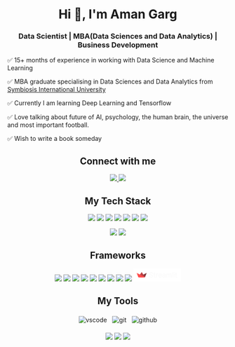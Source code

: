 <h1 align="center">Hi 👋, I'm Aman Garg</h1>
<h3 align="center">Data Scientist | MBA(Data Sciences and Data Analytics) | Business Development</h3>

✅ 15+ months of experience in working with Data Science and Machine Learning

✅ MBA graduate specialising in Data Sciences and Data Analytics from <a href="https://www.scit.edu/">Symbiosis International University</a>

✅ Currently I am learning Deep Learning and Tensorflow

✅ Love talking about future of AI, psychology, the human brain, the universe and most important football.

✅ Wish to write a book someday



<h2 align="center">Connect with me</h2>
<p align="center">
<!-- 
EMAIL
-->
<a href="mailto:amangarg3196@gmail.com">
<img src="https://img.shields.io/badge/Gmail-D14836?style=for-the-badge&logo=gmail&logoColor=white">
</a>
<!-- 
LINKED IN
-->
<a href="https://www.linkedin.com/in/aman-garg-b2ba4a120/">
<img src="https://img.shields.io/badge/linkedin-%230077B5.svg?style=for-the-badge&logo=linkedin&logoColor=white">
</a>
</p>

<!-- Badges used from https://github.com/klaasnicolaas/ColoredBadges -->
<!-- 
TECH STACK
-->
<h2 align="center">My Tech Stack</h2>
<p align="center">
<img src="https://img.shields.io/badge/python-3670A0?style=for-the-badge&logo=python&logoColor=ffdd54">
<img src="https://img.shields.io/badge/r-%23276DC3.svg?style=for-the-badge&logo=r&logoColor=white">
<img src="https://img.shields.io/badge/MongoDB-%234ea94b.svg?style=for-the-badge&logo=mongodb&logoColor=white">
<img src="https://img.shields.io/badge/mysql-%2300f.svg?style=for-the-badge&logo=mysql&logoColor=white">
<img src="https://img.shields.io/badge/AWS-%23FF9900.svg?style=for-the-badge&logo=amazon-aws&logoColor=white">
<img src="https://img.shields.io/badge/css3-%231572B6.svg?style=for-the-badge&logo=css3&logoColor=white">
<img src="https://img.shields.io/badge/html5-%23E34F26.svg?style=for-the-badge&logo=html5&logoColor=white">
</p>

<p align="center">
<!-- 
######   DATA SCIENCE    ###### 
-->
<img src="https://raw.githubusercontent.com/klaasnicolaas/ColoredBadges/master/svg/dev/misc/datascience.svg">
<!-- 
######   AI    ###### 
-->
<img src="https://raw.githubusercontent.com/klaasnicolaas/ColoredBadges/master/svg/dev/misc/ai.svg">
</p>

<!-- FRAMEWORKS--->
<h2 align="center">Frameworks</h2>
<p align="center">
<img src="https://img.shields.io/badge/numpy-%23013243.svg?style=for-the-badge&logo=numpy&logoColor=white">
<img src="https://img.shields.io/badge/pandas-%23150458.svg?style=for-the-badge&logo=pandas&logoColor=white">
<img src="https://img.shields.io/badge/Matplotlib-%23ffffff.svg?style=for-the-badge&logo=Matplotlib&logoColor=black">
<img src="https://img.shields.io/badge/Plotly-%233F4F75.svg?style=for-the-badge&logo=plotly&logoColor=white">
<img src="https://img.shields.io/badge/scikit--learn-%23F7931E.svg?style=for-the-badge&logo=scikit-learn&logoColor=white">
<img src="https://img.shields.io/badge/TensorFlow-%23FF6F00.svg?style=for-the-badge&logo=TensorFlow&logoColor=white">
<img src="https://img.shields.io/badge/PyTorch-%23EE4C2C.svg?style=for-the-badge&logo=PyTorch&logoColor=white">
<img src="https://img.shields.io/badge/Keras-%23D00000.svg?style=for-the-badge&logo=Keras&logoColor=white">
<img src="https://img.shields.io/badge/flask-%23000.svg?style=for-the-badge&logo=flask&logoColor=white">
<img src="./streamlit.svg" height=30>
</p>

<!-- TOOLS -->
<h2 align="center">My Tools</h2>
<p align="center">
<!-- 
######   VS CODE    ###### 
-->
<img src="https://raw.githubusercontent.com/klaasnicolaas/ColoredBadges/master/svg/dev/tools/visualstudio_code.svg" alt="vscode" style="vertical-align:top; margin:4px">
<!-- 
######   GIT   ######
-->
<img src="https://raw.githubusercontent.com/klaasnicolaas/ColoredBadges/prod/svg/dev/tools/git.svg" alt="git" style="vertical-align:top; margin:4px">
<!-- 
######   GITHUB    ###### 
-->
<img src="https://raw.githubusercontent.com/klaasnicolaas/ColoredBadges/prod/svg/dev/services/github.svg" alt="github" style="vertical-align:top; margin:4px">
<br><br>
<img src="https://img.shields.io/badge/Windows%2011-%230079d5.svg?style=for-the-badge&logo=Windows%2011&logoColor=white">
<img src="https://img.shields.io/badge/Linux-FCC624?style=for-the-badge&logo=linux&logoColor=black">
<img src="https://img.shields.io/badge/Ubuntu-E95420?style=for-the-badge&logo=ubuntu&logoColor=white">
</p>
